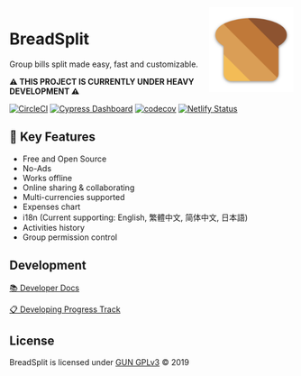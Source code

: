 <img src='./assets/logo/appicon192.png' width='150' align='right'>

# BreadSplit

Group bills split made easy, fast and customizable.

**⚠ THIS PROJECT IS CURRENTLY UNDER HEAVY DEVELOPMENT ⚠**

[![CircleCI](https://circleci.com/gh/breadsplit/breadsplit/tree/dev.svg?style=svg)](https://circleci.com/gh/breadsplit/breadsplit/tree/dev)
[![Cypress Dashboard](https://img.shields.io/badge/cypress-dashboard-green.svg)](https://dashboard.cypress.io/#/projects/m9d7tr/runs)
[![codecov](https://codecov.io/gh/breadsplit/breadsplit/branch/master/graph/badge.svg)](https://codecov.io/gh/breadsplit/breadsplit)
[![Netlify Status](https://api.netlify.com/api/v1/badges/93608e39-4bf4-4781-95bc-6f69d6c173e1/deploy-status)](https://app.netlify.com/sites/breadsplit/deploys)

## 🌟 Key Features

- Free and Open Source
- No-Ads
- Works offline
- Online sharing & collaborating
- Multi-currencies supported
- Expenses chart
- i18n (Current supporting: English, 繁體中文, 简体中文, 日本語)
- Activities history
- Group permission control

## Development

[📚 Developer Docs](https://docs.breadsplit.com/)

[📋 Developing Progress Track](https://github.com/breadsplit/breadsplit/projects/1)

## License

BreadSplit is licensed under [GUN GPLv3](./LICENSE) © 2019
